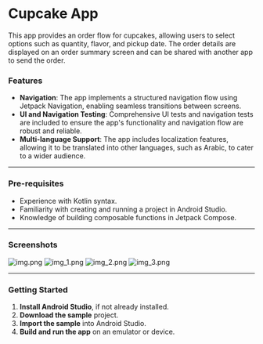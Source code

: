 Cupcake App
=================================

This app provides an order flow for cupcakes, allowing users to select options such as quantity, flavor, and pickup date. The order details are displayed on an order summary screen and can be shared with another app to send the order.

### Features
- **Navigation**: The app implements a structured navigation flow using Jetpack Navigation, enabling seamless transitions between screens.
- **UI and Navigation Testing**: Comprehensive UI tests and navigation tests are included to ensure the app's functionality and navigation flow are robust and reliable.
- **Multi-language Support**: The app includes localization features, allowing it to be translated into other languages, such as Arabic, to cater to a wider audience.

---

### Pre-requisites
- Experience with Kotlin syntax.
- Familiarity with creating and running a project in Android Studio.
- Knowledge of building composable functions in Jetpack Compose.

---
### Screenshots
![img.png](img.png)
![img_1.png](img_1.png)
![img_2.png](img_2.png)
![img_3.png](img_3.png)

---

### Getting Started

1. **Install Android Studio**, if not already installed.
2. **Download the sample** project.
3. **Import the sample** into Android Studio.
4. **Build and run the app** on an emulator or device.
